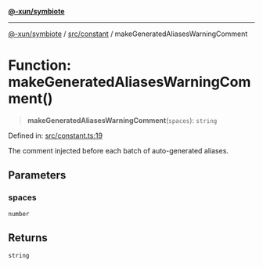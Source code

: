 [**@-xun/symbiote**](../../../README.md)

***

[@-xun/symbiote](../../../README.md) / [src/constant](../README.md) / makeGeneratedAliasesWarningComment

# Function: makeGeneratedAliasesWarningComment()

> **makeGeneratedAliasesWarningComment**(`spaces`): `string`

Defined in: [src/constant.ts:19](https://github.com/Xunnamius/symbiote/blob/38551ad9267f0803213908dddfaadca3c136fc01/src/constant.ts#L19)

The comment injected before each batch of auto-generated aliases.

## Parameters

### spaces

`number`

## Returns

`string`
